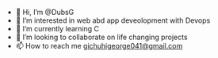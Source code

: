 - 👋 Hi, I’m @DubsG
- 👀 I’m interested in web abd app deveolopment with Devops
- 🌱 I’m currently learning C
- 💞️ I’m looking to collaborate on life changing projects 
- 📫 How to reach me gichuhigeorge041@gmail.com

<!---
DubsG/DubsG is a ✨ special ✨ repository because its `README.md` (this file) appears on your GitHub profile.
You can click the Preview link to take a look at your changes.
--->
